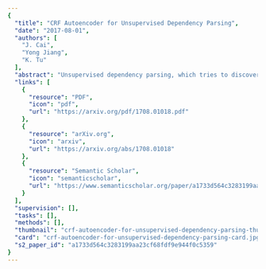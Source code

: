 ```yaml
---
{
  "title": "CRF Autoencoder for Unsupervised Dependency Parsing",
  "date": "2017-08-01",
  "authors": [
    "J. Cai",
    "Yong Jiang",
    "K. Tu"
  ],
  "abstract": "Unsupervised dependency parsing, which tries to discover linguistic dependency structures from unannotated data, is a very challenging task. Almost all previous work on this task focuses on learning generative models. In this paper, we develop an unsupervised dependency parsing model based on the CRF autoencoder. The encoder part of our model is discriminative and globally normalized which allows us to use rich features as well as universal linguistic priors. We propose an exact algorithm for parsing as well as a tractable learning algorithm. We evaluated the performance of our model on eight multilingual treebanks and found that our model achieved comparable performance with state-of-the-art approaches.",
  "links": [
    {
      "resource": "PDF",
      "icon": "pdf",
      "url": "https://arxiv.org/pdf/1708.01018.pdf"
    },
    {
      "resource": "arXiv.org",
      "icon": "arxiv",
      "url": "https://arxiv.org/abs/1708.01018"
    },
    {
      "resource": "Semantic Scholar",
      "icon": "semanticscholar",
      "url": "https://www.semanticscholar.org/paper/a1733d564c3283199aa23cf68fdf9e944f0c5359"
    }
  ],
  "supervision": [],
  "tasks": [],
  "methods": [],
  "thumbnail": "crf-autoencoder-for-unsupervised-dependency-parsing-thumb.jpg",
  "card": "crf-autoencoder-for-unsupervised-dependency-parsing-card.jpg",
  "s2_paper_id": "a1733d564c3283199aa23cf68fdf9e944f0c5359"
}
---
```


